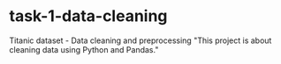# task-1-data-cleaning
Titanic dataset - Data cleaning and preprocessing 
"This project is about cleaning data using Python and Pandas."

